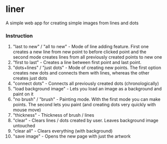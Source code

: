# liner
A simple web app for creating simple images from lines and dots
### Instruction
1. "last to new" / "all to new" - Mode of line adding feature. First one creates a new line from new point to before clicked point and the second mode creates lines from all previously created points to new one
2. "first to last" - Creates a line between first point and last point.
3. "dots+lines" / "just dots" - Mode of creating new points. The first option creates new dots and connects them with lines, whereas the other creates just dots
4. "connect dots" - Connects all previously created dots (chronologically)
5. "load background image" - Lets you load an image as a background and paint on it
6. "no brush" / "brush" - Painting mode. With the first mode you can make points. The second lets you paint (and creating dots very quickly with mouse move)
7. "thickness" - Thickness of brush / lines
8. "clear" - Clears lines / dots created by user. Leaves background image untouched
9. "clear all" - Clears everything (with background)
10. "save image" - Opens the new page with just the artwork
